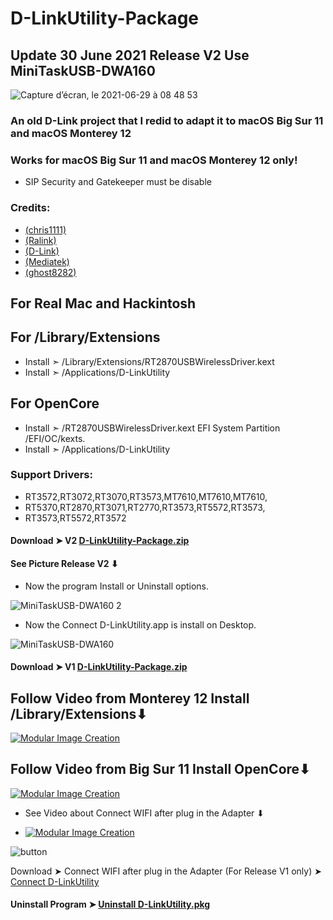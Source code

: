 # D-LinkUtility-Package

## Update 30 June 2021 Release V2 Use MiniTaskUSB-DWA160

![Capture d’écran, le 2021-06-29 à 08 48 53](https://user-images.githubusercontent.com/6248794/123816819-a0a11400-d8c5-11eb-9a74-33952efdf620.png)

### An old D-Link project that I redid to adapt it to macOS Big Sur 11 and macOS Monterey 12

### Works for macOS Big Sur 11 and macOS Monterey 12 only!


- SIP Security and Gatekeeper must be disable 

### Credits: 
- [(chris1111)](https://github.com/chris1111) 
- [(Ralink)](https://en.wikipedia.org/wiki/Ralink)
- [(D-Link)](https://us.dlink.com/en/consumer) 
- [(Mediatek)](https://www.mediatek.com)
- [(ghost8282)](https://www.insanelymac.com/forum/profile/2241085-ghost8282/)

## For Real Mac and Hackintosh
## For /Library/Extensions
- Install  ➣ /Library/Extensions/RT2870USBWirelessDriver.kext
- Install  ➣ /Applications/D-LinkUtility

## For OpenCore
- Install  ➣ /RT2870USBWirelessDriver.kext EFI System Partition /EFI/OC/kexts.
- Install  ➣ /Applications/D-LinkUtility


### Support Drivers:
- RT3572,RT3072,RT3070,RT3573,MT7610,MT7610,MT7610,
- RT5370,RT2870,RT3071,RT2770,RT3573,RT5572,RT3573,
- RT3573,RT5572,RT3572

#### Download ➤ V2 [D-LinkUtility-Package.zip](https://github.com/chris1111/D-LinkUtility-Package/releases/tag/V2)

#### See Picture Release V2 ⬇︎
- Now the program Install or Uninstall options.

![MiniTaskUSB-DWA160 2](https://user-images.githubusercontent.com/6248794/123990241-97807780-d997-11eb-9510-7c8dbd4c4be7.png)

- Now the Connect D-LinkUtility.app is install on Desktop.

![MiniTaskUSB-DWA160](https://user-images.githubusercontent.com/6248794/123990166-89caf200-d997-11eb-8ec0-39d2290fae81.png)


#### Download ➤ V1 [D-LinkUtility-Package.zip](https://github.com/chris1111/D-LinkUtility-Package/releases/tag/V1)

## Follow Video  from Monterey 12 Install /Library/Extensions⬇︎

[![Modular Image Creation](https://i87.servimg.com/u/f87/17/99/48/98/68747410.png)](https://youtu.be/9QWt15rYzJE)


## Follow Video  from Big Sur  11 Install OpenCore⬇︎

[![Modular Image Creation](https://i87.servimg.com/u/f87/17/99/48/98/68747410.png)](https://youtu.be/zjtOGSdbtVs)


- See Video about Connect WIFI after plug in the Adapter ⬇︎

- [![Modular Image Creation](https://i87.servimg.com/u/f87/17/99/48/98/68747410.png)](https://youtu.be/kgV9iCXsNrE)

![button](https://user-images.githubusercontent.com/6248794/123955656-d7cffd80-d977-11eb-8e71-feb799347edd.png)

Download ➤ Connect WIFI after plug in the Adapter (For Release V1 only) ➤ [Connect D-LinkUtility](https://github.com/chris1111/D-LinkUtility-Package/raw/main/Connect%20D-LinkUtility.zip) 

#### Uninstall Program ➤ [Uninstall D-LinkUtility.pkg](https://github.com/chris1111/D-LinkUtility-Package/blob/main/Uninstall%20D-LinkUtility.pkg)
 
